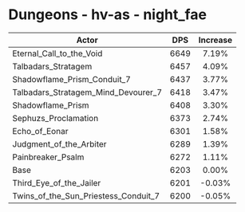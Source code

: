 # Dungeons - hv-as - night_fae
| Actor | DPS | Increase |
|---|:---:|:---:|
|Eternal_Call_to_the_Void|6649|7.19%|
|Talbadars_Stratagem|6457|4.09%|
|Shadowflame_Prism_Conduit_7|6437|3.77%|
|Talbadars_Stratagem_Mind_Devourer_7|6418|3.47%|
|Shadowflame_Prism|6408|3.30%|
|Sephuzs_Proclamation|6373|2.74%|
|Echo_of_Eonar|6301|1.58%|
|Judgment_of_the_Arbiter|6289|1.39%|
|Painbreaker_Psalm|6272|1.11%|
|Base|6203|0.00%|
|Third_Eye_of_the_Jailer|6201|-0.03%|
|Twins_of_the_Sun_Priestess_Conduit_7|6200|-0.05%|
